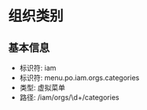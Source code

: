 # 组织类别

## 基本信息

- 标识符: iam
- 标识符: menu.po.iam.orgs.categories
- 类型: 虚拟菜单
- 路径: /iam/orgs/\d+/categories
